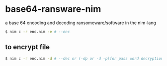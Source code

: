 # base64-ransware-nim
a base 64 encoding and decoding ransomeware/software in the nim-lang

```bash
$ nim c -r enc.nim -e # --enc
```
## to encrypt file

```bash
$ nim c -r enc.nim -d # --dec or (-dp or -d -p)for pass word decryption(pass word is in .pass.key file) 
